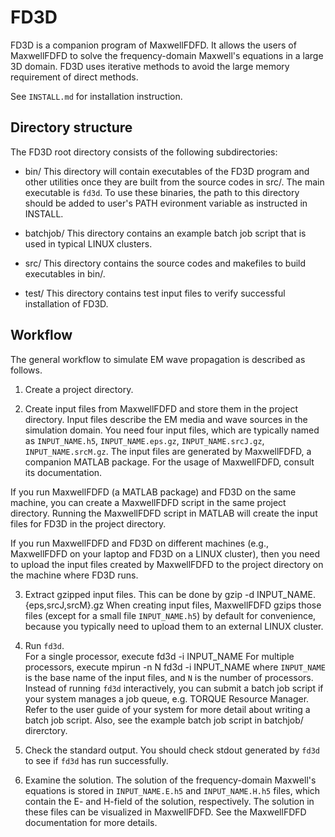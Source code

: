 FD3D
====
FD3D is a companion program of MaxwellFDFD.  It allows the users of MaxwellFDFD to solve the frequency-domain Maxwell's equations in a large 3D domain.  FD3D uses iterative methods to avoid the large memory requirement of direct methods.

See `INSTALL.md` for installation instruction.

Directory structure
-------------------
The FD3D root directory consists of the following subdirectories:
- bin/
This directory will contain executables of the FD3D program and other utilities once they are built from the source codes in src/.  The main executable is `fd3d`.  To use these binaries, the path to this directory should be added to user's PATH evironment variable as instructed in INSTALL.

- batchjob/
This directory contains an example batch job script that is used in typical LINUX clusters.

- src/
This directory contains the source codes and makefiles to build executables in bin/.

- test/
This directory contains test input files to verify successful installation of FD3D.


Workflow
--------
The general workflow to simulate EM wave propagation is described as follows.

1. Create a project directory.

2. Create input files from MaxwellFDFD and store them in the project directory.
Input files describe the EM media and wave sources in the simulation domain. You need four input files, which are typically named as `INPUT_NAME.h5`, `INPUT_NAME.eps.gz`, `INPUT_NAME.srcJ.gz`, `INPUT_NAME.srcM.gz`.  The input files are generated by MaxwellFDFD, a companion MATLAB package.  For the usage of MaxwellFDFD, consult its documentation. 

If you run MaxwellFDFD (a MATLAB package) and FD3D on the same machine, you can create a MaxwellFDFD script in the same project directory.  Running the MaxwellFDFD script in MATLAB will create the input files for FD3D in the project directory.

If you run MaxwellFDFD and FD3D on different machines (e.g., MaxwellFDFD on your laptop and FD3D on a LINUX cluster), then you need to upload the input files created by MaxwellFDFD to the project directory on the machine where FD3D runs.

3. Extract gzipped input files.
This can be done by
	gzip -d INPUT_NAME.{eps,srcJ,srcM}.gz
When creating input files, MaxwellFDFD gzips those files (except for a small file `INPUT_NAME.h5`) by default for convenience, because you typically need to upload them to an external LINUX cluster.

4. Run `fd3d`.  
For a single processor, execute
	fd3d -i INPUT_NAME
For multiple processors, execute
	mpirun -n N fd3d -i INPUT_NAME
where `INPUT_NAME` is the base name of the input files, and `N` is the number of processors.
Instead of running `fd3d` interactively, you can submit a batch job script if your system manages a job queue, e.g. TORQUE Resource Manager.  Refer to the user guide of your system for more detail about writing a batch job script.  Also, see the example batch job script in batchjob/ direrctory.

5. Check the standard output.
You should check stdout generated by `fd3d` to see if `fd3d` has run successfully.

6. Examine the solution.
The solution of the frequency-domain Maxwell's equations is stored in `INPUT_NAME.E.h5` and `INPUT_NAME.H.h5` files, which contain the E- and H-field of the solution, respectively.  The solution in these files can be visualized in MaxwellFDFD.  See the MaxwellFDFD documentation for more details.

